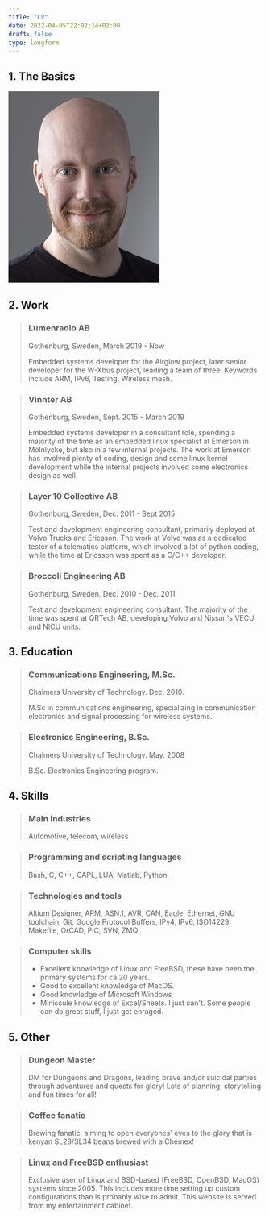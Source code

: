 ```yaml
---
title: "CV"
date: 2022-04-05T22:02:14+02:00
draft: false
type: longform
---
```


## 1. The Basics

![Niklas Berggren](nberggren-cropped.jpg)

## 2. Work

> ### Lumenradio AB
> Gothenburg, Sweden, March 2019 - Now
>
> Embedded systems developer for the Airglow project, later senior developer for the W-Xbus project,
> leading a team of three. Keywords include ARM, IPv6, Testing, Wireless mesh.

> ### Vinnter AB
> Gothenburg, Sweden, Sept. 2015 - March 2019
>
> Embedded systems developer in a consultant role, spending a majority of the time as an embedded 
> linux specialist at Emerson in Mölnlycke, but also in a few internal projects. The work at Emerson
> has involved plenty of coding, design and some linux kernel development while the internal projects
> involved some electronics design as well.

> ### Layer 10 Collective AB
> Gothenburg, Sweden, Dec. 2011 - Sept 2015
>
> Test and development engineering consultant, primarily deployed at Volvo Trucks and Ericsson. The
> work at Volvo was as a dedicated tester of a telematics platform, which involved a lot of python
> coding, while the time at Ericsson was spent as a C/C++ developer.

> ### Broccoli Engineering AB
> Gothenburg, Sweden, Dec. 2010 - Dec. 2011
>
> Test and development engineering consultant. The majority of the time was spent at QRTech AB, developing
> Volvo and Nissan's VECU and NICU units.

## 3. Education

> ### Communications Engineering, M.Sc.
> Chalmers University of Technology. Dec. 2010.
>
> M.Sc in communications engineering, specializing in communication electronics and signal processing
> for wireless systems.

> ### Electronics Engineering, B.Sc.
> Chalmers University of Technology. May. 2008
>
> B.Sc. Electronics Engineering program.

## 4. Skills

> ### Main industries
> Automotive, telecom, wireless

> ### Programming and scripting languages
> Bash, C, C++, CAPL, LUA, Matlab, Python.

> ### Technologies and tools
> Altium Designer, ARM, ASN.1, AVR, CAN, Eagle, Ethernet, GNU toolchain, Git, Google Protocol Buffers,
> IPv4, IPv6, ISO14229, Makefile, OrCAD, PIC, SVN, ZMQ

> ### Computer skills
> - Excellent knowledge of Linux and FreeBSD, these have been the primary systems for ca 20 years.
> - Good to excellent knowledge of MacOS.
> - Good knowledge of Microsoft Windows
> - Miniscule knowledge of Excel/Sheets. I just can't. Some people can do great stuff, I just get enraged.

## 5. Other

> ### Dungeon Master
> DM for Dungeons and Dragons, leading brave and/or suicidal parties through adventures and quests
> for glory! Lots of planning, storytelling and fun times for all!

> ### Coffee fanatic
> Brewing fanatic, aiming to open everyones' eyes to the glory that is kenyan SL28/SL34 beans brewed
> with a Chemex!


> ### Linux and FreeBSD enthusiast
> Exclusive user of Linux and BSD-based (FreeBSD, OpenBSD, MacOS) systems since 2005. This includes
> more time setting up custom configurations than is probably wise to admit. This website is served
> from my entertainment cabinet.
